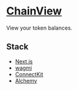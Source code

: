 # [ChainView](https://chainview.vercel.app/)

View your token balances.

## Stack
- [Next.js](https://nextjs.org/)
- [wagmi](https://wagmi.sh/)
- [ConnectKit](https://docs.family.co/connectkit)
- [Alchemy](https://www.alchemy.com/)
